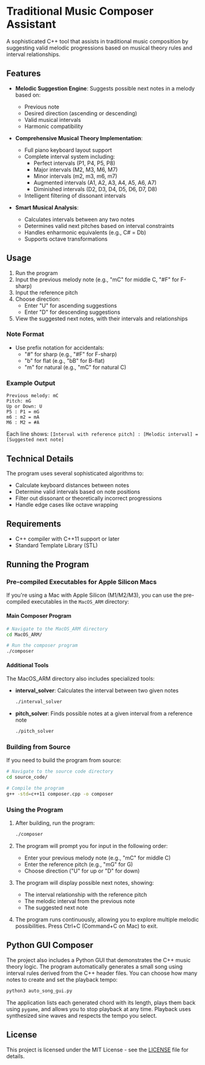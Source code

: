 # Traditional Music Composer Assistant

A sophisticated C++ tool that assists in traditional music composition by suggesting valid melodic progressions based on musical theory rules and interval relationships.

## Features

- **Melodic Suggestion Engine**: Suggests possible next notes in a melody based on:
  - Previous note
  - Desired direction (ascending or descending)
  - Valid musical intervals
  - Harmonic compatibility

- **Comprehensive Musical Theory Implementation**:
  - Full piano keyboard layout support
  - Complete interval system including:
    - Perfect intervals (P1, P4, P5, P8)
    - Major intervals (M2, M3, M6, M7)
    - Minor intervals (m2, m3, m6, m7)
    - Augmented intervals (A1, A2, A3, A4, A5, A6, A7)
    - Diminished intervals (D2, D3, D4, D5, D6, D7, D8)
  - Intelligent filtering of dissonant intervals

- **Smart Musical Analysis**:
  - Calculates intervals between any two notes
  - Determines valid next pitches based on interval constraints
  - Handles enharmonic equivalents (e.g., C# = Db)
  - Supports octave transformations

## Usage

1. Run the program
2. Input the previous melody note (e.g., "mC" for middle C, "#F" for F-sharp)
3. Input the reference pitch
4. Choose direction:
   - Enter "U" for ascending suggestions
   - Enter "D" for descending suggestions
5. View the suggested next notes, with their intervals and relationships

### Note Format
- Use prefix notation for accidentals:
  - "#" for sharp (e.g., "#F" for F-sharp)
  - "b" for flat (e.g., "bB" for B-flat)
  - "m" for natural (e.g., "mC" for natural C)

### Example Output
```
Previous melody: mC
Pitch: mG
Up or Down: U
P5 : P1 = mG
m6 : m2 = mA
M6 : M2 = #A
```
Each line shows: `[Interval with reference pitch] : [Melodic interval] = [Suggested next note]`

## Technical Details

The program uses several sophisticated algorithms to:
- Calculate keyboard distances between notes
- Determine valid intervals based on note positions
- Filter out dissonant or theoretically incorrect progressions
- Handle edge cases like octave wrapping

## Requirements

- C++ compiler with C++11 support or later
- Standard Template Library (STL)

## Running the Program

### Pre-compiled Executables for Apple Silicon Macs
If you're using a Mac with Apple Silicon (M1/M2/M3), you can use the pre-compiled executables in the `MacOS_ARM` directory:

#### Main Composer Program
```bash
# Navigate to the MacOS_ARM directory
cd MacOS_ARM/

# Run the composer program
./composer
```

#### Additional Tools
The MacOS_ARM directory also includes specialized tools:

- **interval_solver**: Calculates the interval between two given notes
  ```bash
  ./interval_solver
  ```

- **pitch_solver**: Finds possible notes at a given interval from a reference note
  ```bash
  ./pitch_solver
  ```

### Building from Source
If you need to build the program from source:
```bash
# Navigate to the source code directory
cd source_code/

# Compile the program
g++ -std=c++11 composer.cpp -o composer
```

### Using the Program
1. After building, run the program:
   ```bash
   ./composer
   ```
2. The program will prompt you for input in the following order:
   - Enter your previous melody note (e.g., "mC" for middle C)
   - Enter the reference pitch (e.g., "mG" for G)
   - Choose direction ("U" for up or "D" for down)

3. The program will display possible next notes, showing:
   - The interval relationship with the reference pitch
   - The melodic interval from the previous note
   - The suggested next note

4. The program runs continuously, allowing you to explore multiple melodic possibilities. Press Ctrl+C (Command+C on Mac) to exit.

## Python GUI Composer

The project also includes a Python GUI that demonstrates the C++ music theory logic. The program automatically generates a small song using interval rules derived from the C++ header files. You can choose how many notes to create and set the playback tempo:

```bash
python3 auto_song_gui.py
```

The application lists each generated chord with its length, plays them back using `pygame`, and allows you to stop playback at any time. Playback uses synthesized sine waves and respects the tempo you select.

## License

This project is licensed under the MIT License - see the [LICENSE](LICENSE) file for details.
